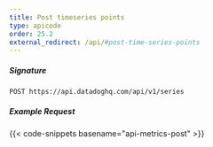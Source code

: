 ```yaml
---
title: Post timeseries points
type: apicode
order: 25.2
external_redirect: /api/#post-time-series-points
---
```


##### Signature
`POST https://api.datadoghq.com/api/v1/series`
##### Example Request
{{< code-snippets basename="api-metrics-post" >}}
